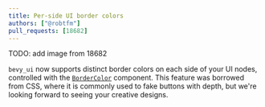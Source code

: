 ```yaml
---
title: Per-side UI border colors
authors: ["@robtfm"]
pull_requests: [18682]
---
```


TODO: add image from 18682

`bevy_ui` now supports distinct border colors on each side of your UI nodes,
controlled with the [`BorderColor`] component.
This feature was borrowed from CSS, where it is commonly used to fake buttons with depth,
but we're looking forward to seeing your creative designs.

[`BorderColor`]: https://docs.rs/bevy/0.17.0-rc.1/bevy/prelude/struct.BorderColor.html
